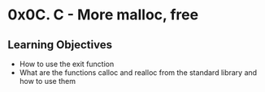 # 0x0C. C - More malloc, free

## Learning Objectives
* How to use the exit function
* What are the functions calloc and realloc from the standard library and how to use them
